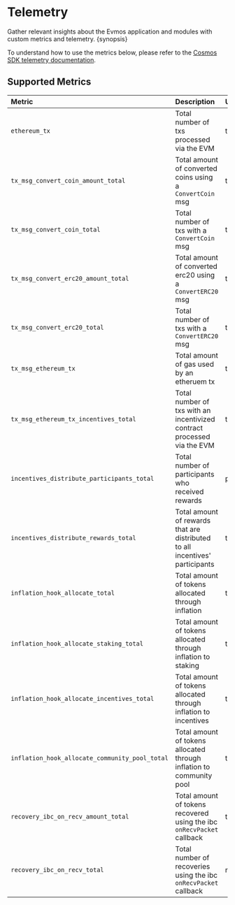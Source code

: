 <!--
order: 3
-->

# Telemetry

Gather relevant insights about the Evmos application and modules with custom metrics and telemetry. {synopsis}

To understand how to use the metrics below, please refer to the [Cosmos SDK telemetry documentation](https://docs.cosmos.network/master/core/telemetry.html).

## Supported Metrics

| Metric                                         | Description                                                                  | Unit         | Type    |
| :--------------------------------------------- | :--------------------------------------------------------------------------- | :----------- | :------ |
| `ethereum_tx`                                  | Total number of txs processed via the EVM                                    | tx           | counter |
| `tx_msg_convert_coin_amount_total`             | Total amount of converted coins using a `ConvertCoin` msg                    | tokens       | counter |
| `tx_msg_convert_coin_total`                    | Total number of txs with a `ConvertCoin` msg                                 | tx           | counter |
| `tx_msg_convert_erc20_amount_total`            | Total amount of converted erc20 using a `ConvertERC20` msg                   | tokens       | counter |
| `tx_msg_convert_erc20_total`                   | Total number of txs with a `ConvertERC20` msg                                | tx           | counter |
| `tx_msg_ethereum_tx`                           | Total amount of gas used by an etheruem tx                                   | token        | gauge   |
| `tx_msg_ethereum_tx_incentives_total`          | Total number of txs with an incentivized contract processed via the EVM      | tx           | counter |
| `incentives_distribute_participants_total`     | Total number of participants who received rewards                            | participants | counter |
| `incentives_distribute_rewards_total`          | Total amount of rewards that are distributed to all incentives' participants | tokens       | counter |
| `inflation_hook_allocate_total`                | Total amount of tokens allocated through inflation                           | tokens       | counter |
| `inflation_hook_allocate_staking_total`        | Total amount of tokens allocated through inflation to staking                | tokens       | counter |
| `inflation_hook_allocate_incentives_total`     | Total amount of tokens allocated through inflation to incentives             | tokens       | counter |
| `inflation_hook_allocate_community_pool_total` | Total amount of tokens allocated through inflation to community pool         | tokens       | counter |
| `recovery_ibc_on_recv_amount_total`            | Total amount of tokens recovered using the ibc `onRecvPacket` callback       | tokens       | counter |
| `recovery_ibc_on_recv_total`                   | Total number of recoveries using the ibc `onRecvPacket` callback             | recover      | counter |
